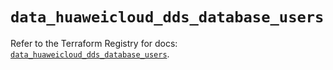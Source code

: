 # `data_huaweicloud_dds_database_users`

Refer to the Terraform Registry for docs: [`data_huaweicloud_dds_database_users`](https://registry.terraform.io/providers/huaweicloud/huaweicloud/1.71.1/docs/data-sources/dds_database_users).
